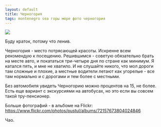 ```yaml
---
layout: default
title: Черногория
tags: montenegro sea горы море фото черногория
---
```

![](https://farm9.staticflickr.com/8626/29404542210_fbe6588944_b.jpg)

Буду краток, потому что ленив.

Черногория - место потрясающей красоты. Искренне всем рекомендую к посещению. Решившимся - советую обязательно брать на месте авто, и покататься три-четыре дня по стране как минимум. Я катался пять, и мне не хватило. И не слушайте никого, что мол дороги там сложные и плохие, а местные водители летают как угорелые - все там нормально и с дорогами и тем более с местными.

Без автомобиля увидеть Черногорию можно процентов на 15, не более. Есть еще вариант с экскурсиями на автобусах, но это если вы совсем такой тру-пенсионер.

Больше фотографий - в альбоме на Flickr: https://www.flickr.com/photos/pustul/albums/72157673804024846

Чао.
